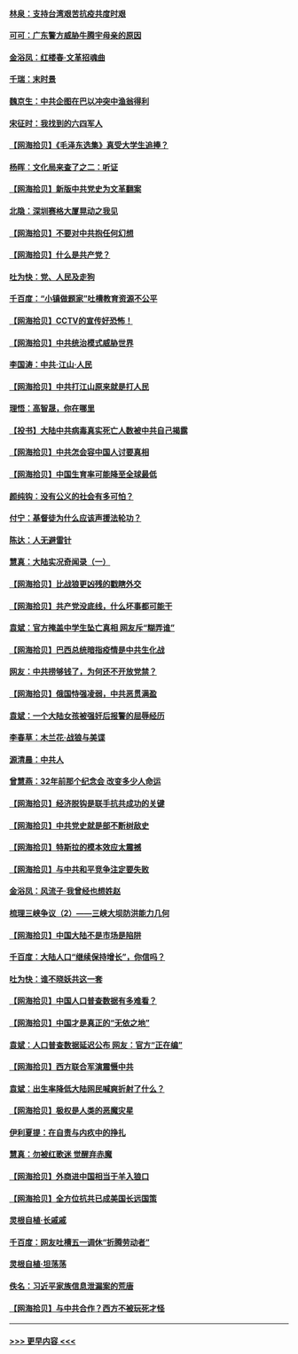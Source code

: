 #### [林泉：支持台湾艰苦抗疫共度时艰](../pages/nsc993/n12971350.md?t=05241652) 
#### [可可：广东警方威胁牛腾宇母亲的原因](../pages/nsc993/n12971100.md?t=05241652) 
#### [金浴凤：红楼春·文革招魂曲](../pages/nsc993/n12970354.md?t=05241652) 
#### [千瑞：末时景](../pages/nsc993/n12970337.md?t=05241652) 
#### [魏京生：中共企图在巴以冲突中渔翁得利](../pages/nsc993/n12970286.md?t=05241652) 
#### [宋征时：我找到的六四军人](../pages/nsc993/n12970213.md?t=05241652) 
#### [【网海拾贝】《毛泽东选集》真受大学生追捧？](../pages/nsc993/n12968779.md?t=05241652) 
#### [杨晖：文化局来查了之二：听证](../pages/nsc993/n12966528.md?t=05241652) 
#### [【网海拾贝】新版中共党史为文革翻案](../pages/nsc993/n12967526.md?t=05241652) 
#### [北隐：深圳赛格大厦晃动之我见](../pages/nsc993/n12967393.md?t=05241652) 
#### [【网海拾贝】不要对中共抱任何幻想](../pages/nsc993/n12965222.md?t=05241652) 
#### [【网海拾贝】什么是共产党？](../pages/nsc993/n12962781.md?t=05241652) 
#### [吐为快：党、人民及走狗](../pages/nsc993/n12962747.md?t=05241652) 
#### [千百度：“小镇做题家”吐槽教育资源不公平](../pages/nsc993/n12962705.md?t=05241652) 
#### [【网海拾贝】CCTV的宣传好恐怖！](../pages/nsc993/n12959984.md?t=05241652) 
#### [【网海拾贝】中共统治模式威胁世界](../pages/nsc993/n12957622.md?t=05241652) 
#### [李国涛：中共‧江山‧人民](../pages/nsc993/n12957502.md?t=05241652) 
#### [【网海拾贝】中共打江山原来就是打人民](../pages/nsc993/n12954345.md?t=05241652) 
#### [理悟：高智晟，你在哪里](../pages/nsc993/n12953115.md?t=05241652) 
#### [【投书】大陆中共病毒真实死亡人数被中共自己揭露](../pages/nsc993/n12953050.md?t=05241652) 
#### [【网海拾贝】中共怎会容中国人讨要真相](../pages/nsc993/n12952161.md?t=05241652) 
#### [【网海拾贝】中国生育率可能降至全球最低](../pages/nsc993/n12948793.md?t=05241652) 
#### [颜纯钩：没有公义的社会有多可怕？](../pages/nsc993/n12947626.md?t=05241652) 
#### [付宁：基督徒为什么应该声援法轮功？](../pages/nsc993/n12947233.md?t=05241652) 
#### [陈达：人无避雷针](../pages/nsc993/n12947098.md?t=05241652) 
#### [慧真：大陆实况奇闻录（一）](../pages/nsc993/n12945811.md?t=05241652) 
#### [【网海拾贝】比战狼更凶残的戳瞎外交](../pages/nsc993/n12945717.md?t=05241652) 
#### [【网海拾贝】共产党没底线，什么坏事都可能干](../pages/nsc993/n12942090.md?t=05241652) 
#### [袁斌：官方掩盖中学生坠亡真相 网友斥“糊弄谁”](../pages/nsc993/n12942029.md?t=05241652) 
#### [【网海拾贝】巴西总统暗指疫情是中共生化战](../pages/nsc993/n12938999.md?t=05241652) 
#### [网友：中共捞够钱了，为何还不开放党禁？](../pages/nsc993/n12938952.md?t=05241652) 
#### [【网海拾贝】俄国恃强凌弱，中共恶贯满盈](../pages/nsc993/n12936626.md?t=05241652) 
#### [袁斌：一个大陆女孩被强奸后报警的屈辱经历](../pages/nsc993/n12936547.md?t=05241652) 
#### [李春草：木兰花·战狼与美谍](../pages/nsc993/n12935995.md?t=05241652) 
#### [源清晨：中共人](../pages/nsc993/n12935589.md?t=05241652) 
#### [曾慧燕：32年前那个纪念会 改变多少人命运](../pages/nsc993/n12934233.md?t=05241652) 
#### [【网海拾贝】经济脱钩是联手抗共成功的关键](../pages/nsc993/n12934176.md?t=05241652) 
#### [【网海拾贝】中共党史就是部不断树敌史](../pages/nsc993/n12932844.md?t=05241652) 
#### [【网海拾贝】特斯拉的模本效应太震撼](../pages/nsc993/n12925626.md?t=05241652) 
#### [【网海拾贝】与中共和平竞争注定要失败](../pages/nsc993/n12923326.md?t=05241652) 
#### [金浴凤：风流子‧我曾经也想姓赵](../pages/nsc993/n12920911.md?t=05241652) 
#### [梳理三峡争议（2）——三峡大坝防洪能力几何](../pages/nsc993/n12920173.md?t=05241652) 
#### [【网海拾贝】中国大陆不是市场是陷阱](../pages/nsc993/n12920143.md?t=05241652) 
#### [千百度：大陆人口“继续保持增长”，你信吗？](../pages/nsc993/n12918946.md?t=05241652) 
#### [吐为快：谁不晓妖共这一套](../pages/nsc993/n12918941.md?t=05241652) 
#### [【网海拾贝】中国人口普查数据有多难看？](../pages/nsc993/n12917822.md?t=05241652) 
#### [【网海拾贝】中国才是真正的“无依之地”](../pages/nsc993/n12915845.md?t=05241652) 
#### [袁斌：人口普查数据延迟公布 网友：官方“正在编”](../pages/nsc993/n12915748.md?t=05241652) 
#### [【网海拾贝】西方联合军演震慑中共](../pages/nsc993/n12913466.md?t=05241652) 
#### [袁斌：出生率降低大陆网民喊爽折射了什么？](../pages/nsc993/n12913365.md?t=05241652) 
#### [【网海拾贝】极权是人类的恶魔灾星](../pages/nsc993/n12910697.md?t=05241652) 
#### [伊利夏提：在自责与内疚中的挣扎](../pages/nsc993/n12910493.md?t=05241652) 
#### [慧真：勿被红歌迷 觉醒弃赤魔](../pages/nsc993/n12910485.md?t=05241652) 
#### [【网海拾贝】外商进中国相当于羊入狼口](../pages/nsc993/n12908274.md?t=05241652) 
#### [【网海拾贝】全方位抗共已成美国长远国策](../pages/nsc993/n12906878.md?t=05241652) 
#### [灵根自植‧长戚戚](../pages/nsc993/n12905585.md?t=05241652) 
#### [千百度：网友吐槽五一调休“折腾劳动者”](../pages/nsc993/n12905934.md?t=05241652) 
#### [灵根自植‧坦荡荡](../pages/nsc993/n12905562.md?t=05241652) 
#### [佚名：习近平家族信息泄漏案的荒唐](../pages/nsc993/n12904705.md?t=05241652) 
#### [【网海拾贝】与中共合作？西方不被玩死才怪](../pages/nsc993/n12903873.md?t=05241652) 

----
#### [ >>> 更早内容 <<< ](../indexes/nsc993-earlier.md)
